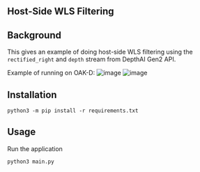 ## Host-Side WLS Filtering

## Background

This gives an example of doing host-side WLS filtering using the `rectified_right` and `depth` stream from DepthAI Gen2 API.  

Example of running on OAK-D:
![image](https://user-images.githubusercontent.com/32992551/110709334-44e93880-81b9-11eb-8901-59b7381a49c6.png)
![image](https://user-images.githubusercontent.com/32992551/104220890-628a6380-53fd-11eb-9098-ffefc3dd3aa6.png)

## Installation

```
python3 -m pip install -r requirements.txt
```

## Usage

Run the application

```
python3 main.py
```
